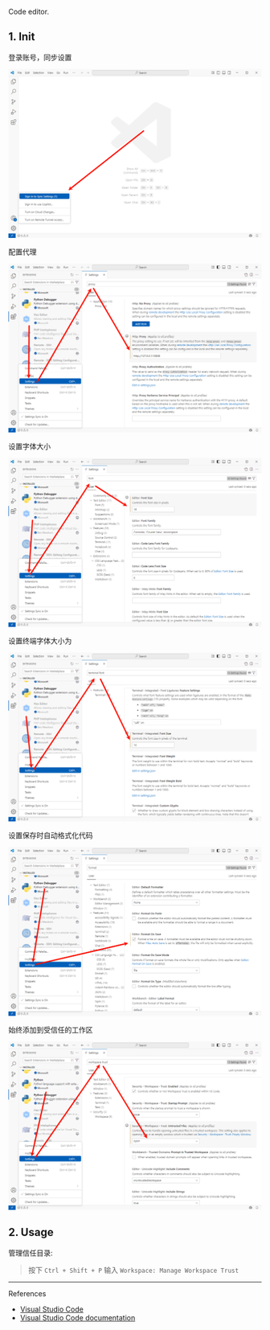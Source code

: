 Code editor.

## 1. Init

登录账号，同步设置

![登录账号，同步设置](./../../../../images/Visual%20Studio%20Code/%E7%99%BB%E5%BD%95%E8%B4%A6%E5%8F%B7%EF%BC%8C%E5%90%8C%E6%AD%A5%E8%AE%BE%E7%BD%AE.png)

配置代理

![配置代理](./../../../../images/Visual%20Studio%20Code/%E9%85%8D%E7%BD%AE%E4%BB%A3%E7%90%86.png)

设置字体大小

![设置字体大小](./../../../../images/Visual%20Studio%20Code/%E8%AE%BE%E7%BD%AE%E5%AD%97%E4%BD%93%E5%A4%A7%E5%B0%8F.png)

设置终端字体大小为

![设置终端字体大小](./../../../../images/Visual%20Studio%20Code/%E8%AE%BE%E7%BD%AE%E7%BB%88%E7%AB%AF%E5%AD%97%E4%BD%93%E5%A4%A7%E5%B0%8F.png)

设置保存时自动格式化代码

![设置保存时自动格式化代码](./../../../../images/Visual%20Studio%20Code/%E8%AE%BE%E7%BD%AE%E4%BF%9D%E5%AD%98%E6%97%B6%E8%87%AA%E5%8A%A8%E6%A0%BC%E5%BC%8F%E5%8C%96%E4%BB%A3%E7%A0%81.png)

始终添加到受信任的工作区

![始终添加到受信任的工作区](./../../../../images/Visual%20Studio%20Code/%E5%A7%8B%E7%BB%88%E6%B7%BB%E5%8A%A0%E5%88%B0%E5%8F%97%E4%BF%A1%E4%BB%BB%E7%9A%84%E5%B7%A5%E4%BD%9C%E5%8C%BA.png)

## 2. Usage

管理信任目录:

> 按下 `Ctrl + Shift + P` 输入 `Workspace: Manage Workspace Trust` 

---

References

- [Visual Studio Code](https://code.visualstudio.com/)
- [Visual Studio Code documentation](https://code.visualstudio.com/docs)